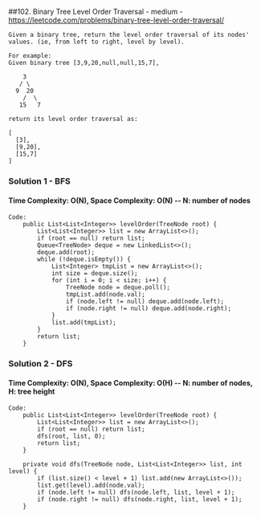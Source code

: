 ##102. Binary Tree Level Order Traversal - medium - https://leetcode.com/problems/binary-tree-level-order-traversal/
```
Given a binary tree, return the level order traversal of its nodes' values. (ie, from left to right, level by level).

For example:
Given binary tree [3,9,20,null,null,15,7],

    3
   / \
  9  20
    /  \
   15   7

return its level order traversal as:

[
  [3],
  [9,20],
  [15,7]
]

```
### Solution 1 - BFS
#### Time Complexity: O(N), Space Complexity: O(N) -- N: number of nodes
```
Code:
    public List<List<Integer>> levelOrder(TreeNode root) {
        List<List<Integer>> list = new ArrayList<>();
        if (root == null) return list;
        Queue<TreeNode> deque = new LinkedList<>();
        deque.add(root);
        while (!deque.isEmpty()) {
            List<Integer> tmpList = new ArrayList<>();
            int size = deque.size();
            for (int i = 0; i < size; i++) {
                TreeNode node = deque.poll();
                tmpList.add(node.val);
                if (node.left != null) deque.add(node.left);
                if (node.right != null) deque.add(node.right);
            }
            list.add(tmpList);
        }
        return list;
    }
```

### Solution 2 - DFS
#### Time Complexity: O(N), Space Complexity: O(H) -- N: number of nodes, H: tree height
```
Code:
    public List<List<Integer>> levelOrder(TreeNode root) {
        List<List<Integer>> list = new ArrayList<>();
        if (root == null) return list;
        dfs(root, list, 0);
        return list;
    }

    private void dfs(TreeNode node, List<List<Integer>> list, int level) {
        if (list.size() < level + 1) list.add(new ArrayList<>());
        list.get(level).add(node.val);
        if (node.left != null) dfs(node.left, list, level + 1);
        if (node.right != null) dfs(node.right, list, level + 1);
    }
```